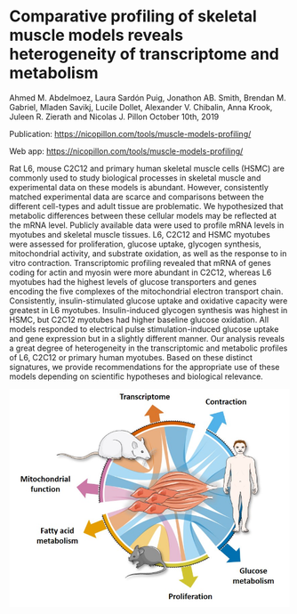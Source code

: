 Comparative profiling of skeletal muscle models reveals heterogeneity of transcriptome and metabolism
================
Ahmed M. Abdelmoez, Laura Sardón Puig, Jonathon AB. Smith, Brendan M. Gabriel, Mladen Savikj, Lucile Dollet, Alexander V. Chibalin, Anna Krook, Juleen R. Zierath and Nicolas J. Pillon
October 10th, 2019

Publication: <https://nicopillon.com/tools/muscle-models-profiling/>

Web app: <https://nicopillon.com/tools/muscle-models-profiling/>

Rat L6, mouse C2C12 and primary human skeletal muscle cells (HSMC) are commonly used to study biological processes in skeletal muscle and experimental data on these models is abundant. However, consistently matched experimental data are scarce and comparisons between the different cell-types and adult tissue are problematic. We hypothesized that metabolic differences between these cellular models may be reflected at the mRNA level. Publicly available data were used to profile mRNA levels in myotubes and skeletal muscle tissues. L6, C2C12 and HSMC myotubes were assessed for proliferation, glucose uptake, glycogen synthesis, mitochondrial activity, and substrate oxidation, as well as the response to in vitro contraction. Transcriptomic profiling revealed that mRNA of genes coding for actin and myosin were more abundant in C2C12, whereas L6 myotubes had the highest levels of glucose transporters and genes encoding the five complexes of the mitochondrial electron transport chain. Consistently, insulin-stimulated glucose uptake and oxidative capacity were greatest in L6 myotubes. Insulin-induced glycogen synthesis was highest in HSMC, but C2C12 myotubes had higher baseline glucose oxidation. All models responded to electrical pulse stimulation-induced glucose uptake and gene expression but in a slightly different manner. Our analysis reveals a great degree of heterogeneity in the transcriptomic and metabolic profiles of L6, C2C12 or primary human myotubes. Based on these distinct signatures, we provide recommendations for the appropriate use of these models depending on scientific hypotheses and biological relevance.

![](GraphicalAbstract.jpg)
